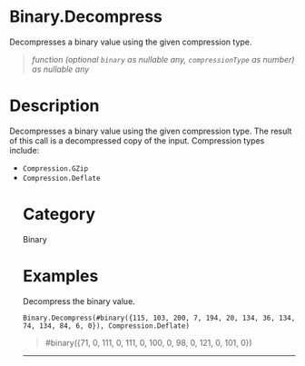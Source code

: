 # Binary.Decompress
Decompresses a binary value using the given compression type.
> _function (optional <code>binary</code> as nullable any, <code>compressionType</code> as number) as nullable any_

# Description 
Decompresses a binary value using the given compression type.  The result of this call is a decompressed copy of the input. Compression types include: 
  <ul>
        <li><code>Compression.GZip</code></li>        
        <li><code>Compression.Deflate</code></li>  
      
# Category 
Binary
# Examples 
Decompress the binary value.
```
Binary.Decompress(#binary({115, 103, 200, 7, 194, 20, 134, 36, 134, 74, 134, 84, 6, 0}), Compression.Deflate)
```
> #binary({71, 0, 111, 0, 111, 0, 100, 0, 98, 0, 121, 0, 101, 0})

***
